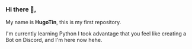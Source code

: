 ### Hi there 👋,

My name is **HugoTin**,
  this is my first repository.
  
I'm currently learning Python
  I took advantage that you feel like creating a Bot on Discord, and I'm here now hehe.
  
<!--
**HugoTin/HugoTin** is a ✨ _special_ ✨ repository because its `README.md` (this file) appears on your GitHub profile.
-->
